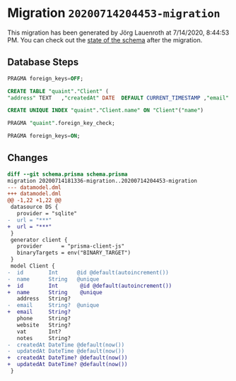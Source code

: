 # Migration `20200714204453-migration`

This migration has been generated by Jörg Lauenroth at 7/14/2020, 8:44:53 PM.
You can check out the [state of the schema](./schema.prisma) after the migration.

## Database Steps

```sql
PRAGMA foreign_keys=OFF;

CREATE TABLE "quaint"."Client" (
"address" TEXT   ,"createdAt" DATE  DEFAULT CURRENT_TIMESTAMP ,"email" TEXT   ,"id" INTEGER NOT NULL  PRIMARY KEY AUTOINCREMENT,"name" TEXT NOT NULL  ,"notes" TEXT   ,"phone" TEXT   ,"updatedAt" DATE  DEFAULT CURRENT_TIMESTAMP ,"vat" INTEGER   ,"website" TEXT   )

CREATE UNIQUE INDEX "quaint"."Client.name" ON "Client"("name")

PRAGMA "quaint".foreign_key_check;

PRAGMA foreign_keys=ON;
```

## Changes

```diff
diff --git schema.prisma schema.prisma
migration 20200714181336-migration..20200714204453-migration
--- datamodel.dml
+++ datamodel.dml
@@ -1,22 +1,22 @@
 datasource DS {
   provider = "sqlite"
-  url = "***"
+  url = "***"
 }
 generator client {
   provider      = "prisma-client-js"
   binaryTargets = env("BINARY_TARGET")
 }
 model Client {
-  id        Int      @id @default(autoincrement())
-  name      String   @unique
+  id        Int       @id @default(autoincrement())
+  name      String    @unique
   address   String?
-  email     String?  @unique
+  email     String?
   phone     String?
   website   String?
   vat       Int?
   notes     String?
-  createdAt DateTime @default(now())
-  updatedAt DateTime @default(now())
+  createdAt DateTime? @default(now())
+  updatedAt DateTime? @default(now())
 }
```


